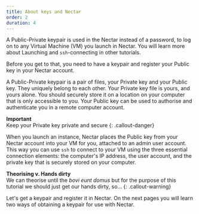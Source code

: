```yaml
---
title: About keys and Nectar
order: 2
duration: 4
---
```


A Public-Private keypair is used in the Nectar instead of a password, to log on to any Virtual Machine (VM) you launch in Nectar. You will learn more about Launching and `ssh`-connecting in other tutorials. 

Before you get to that, you need to have a keypair and register your Public key in your Nectar account. 

A Public-Private keypair is a pair of files, your Private key and your Public key. They uniquely belong to each other. Your Private key file is yours, and yours alone. You should securely store it on a location on your computer that is only accessible to you.  Your Public key can be used to authorise and authenticate you in a remote computer account. 

**Important**<br/>
Keep your Private key private and secure
{: .callout-danger}

When you launch an instance, Nectar places the Public key from your Nectar account into your VM for you, attached to an admin user account. This way you can use `ssh` to connect to your VM using the three essential connection elements: the computer's IP address, the user account, and the private key that is securely stored on your computer.

**Theorising v. Hands dirty**<br/>
We can theorise until the *bovi eunt domus* but for the purpose of this tutorial we should just get our hands dirty, so...
{: .callout-warning}

Let's get a keypair and register it in Nectar. On the next pages you will learn two ways of obtaining a keypair for use with Nectar.